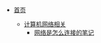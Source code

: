 <!-- 侧边栏的导航 -->

- [首页](/)

  * [计算机网络相关](/docs/net/readme)
    * [网络是怎么连接的笔记](/docs/net/%E7%BD%91%E7%BB%9C%E6%98%AF%E6%80%8E%E4%B9%88%E8%BF%9E%E6%8E%A5%E7%9A%84%E7%AC%94%E8%AE%B0)